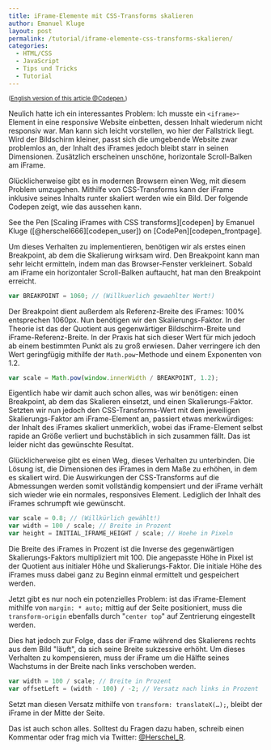 ```yaml
---
title: iFrame-Elemente mit CSS-Transforms skalieren
author: Emanuel Kluge
layout: post
permalink: /tutorial/iframe-elemente-css-transforms-skalieren/
categories:
  - HTML/CSS
  - JavaScript
  - Tips und Tricks
  - Tutorial
---
```


<small>(<a href="http://codepen.io/herschel666/blog/scaling-iframes-css-transforms" rel="nofollow">English version of this article @Codepen.</a>)</small>

Neulich hatte ich ein interessantes Problem: Ich musste ein `<iframe>`-Element in eine responsive Website einbetten, dessen Inhalt wiederum nicht responsiv war. Man kann sich leicht vorstellen, wo hier der Fallstrick liegt. Wird der Bildschirm kleiner, passt sich die umgebende Website zwar problemlos an, der Inhalt des iFrames jedoch bleibt starr in seinen Dimensionen. Zusätzlich erscheinen unschöne, horizontale Scroll-Balken am iFrame.

Glücklicherweise gibt es in modernen Browsern einen Weg, mit diesem Problem umzugehen. Mithilfe von CSS-Transforms kann der iFrame inklusive seines Inhalts runter skaliert werden wie ein Bild. Der folgende Codepen zeigt, wie das aussehen kann.

<p data-height="300" data-theme-id="14410" data-slug-hash="pzAGo" data-default-tab="result" data-user="herschel666" class="codepen">
  See the Pen [Scaling iFrames with CSS transforms][codepen] by Emanuel Kluge ([@herschel666][codepen_user]) on [CodePen][codepen_frontpage].
</p>
<script>
  (function (doc, scriptElem) {
    var elem = doc.createElement(scriptElem),
        ref = doc.getElementsByTagName(scriptElem)[0];
    elem.async = 1; elem.type = 'text/javascript';
    elem.src = '//assets.codepen.io/assets/embed/ei.js';
    ref.parentNode.insertBefore(elem, ref);
  })(document, 'script');
</script>

Um dieses Verhalten zu implementieren, benötigen wir als erstes einen Breakpoint, ab dem die Skalierung wirksam wird. Den Breakpoint kann man sehr leicht ermitteln, indem man das Browser-Fenster verkleinert. Sobald am iFrame ein horizontaler Scroll-Balken auftaucht, hat man den Breakpoint erreicht.



```javascript
var BREAKPOINT = 1060; // (Willkuerlich gewaehlter Wert!)
```

Der Breakpoint dient außerdem als Referenz-Breite des iFrames: 100% entsprechen 1060px. Nun benötigen wir den Skalierungs-Faktor. In der Theorie ist das der Quotient aus gegenwärtiger Bildschirm-Breite und iFrame-Referenz-Breite. In der Praxis hat sich dieser Wert für mich jedoch ab einem bestimmten Punkt als zu groß erwiesen. Daher verringere ich den Wert geringfügig mithilfe der `Math.pow`-Methode und einem Exponenten von 1.2.

```javascript
var scale = Math.pow(window.innerWidth / BREAKPOINT, 1.2);
```

Eigentlich habe wir damit auch schon alles, was wir benötigen: einen Breakpoint, ab dem das Skalieren einsetzt, und einen Skalierungs-Faktor. Setzten wir nun jedoch den CSS-Transforms-Wert mit dem jeweiligen Skalierungs-Faktor am iFrame-Element an, passiert etwas merkwürdiges: der Inhalt des iFrames skaliert unmerklich, wobei das iFrame-Element selbst rapide an Größe verliert und buchstäblich in sich zusammen fällt. Das ist leider nicht das gewünschte Resultat.

Glücklicherweise gibt es einen Weg, dieses Verhalten zu unterbinden. Die Lösung ist, die Dimensionen des iFrames in dem Maße zu erhöhen, in dem es skaliert wird. Die Auswirkungen der CSS-Transforms auf die Abmessungen werden somit vollständig kompensiert und der iFrame verhält sich wieder wie ein normales, responsives Element. Lediglich der Inhalt des iFrames schrumpft wie gewünscht.

```javascript
var scale = 0.8; // (Willkürlich gewählt!)
var width = 100 / scale; // Breite in Prozent
var height = INITIAL_IFRAME_HEIGHT / scale; // Hoehe in Pixeln
```

Die Breite des iFrames in Prozent ist die Inverse des gegenwärtigen Skalierungs-Faktors multipliziert mit 100. Die angepasste Höhe in Pixel ist der Quotient aus initialer Höhe und Skalierungs-Faktor. Die initiale Höhe des iFrames muss dabei ganz zu Beginn einmal ermittelt und gespeichert werden.

Jetzt gibt es nur noch ein potenzielles Problem: ist das iFrame-Element mithilfe von `margin: * auto;` mittig auf der Seite positioniert, muss die `transform-origin` ebenfalls durch "`center top`" auf Zentrierung eingestellt werden.

Dies hat jedoch zur Folge, dass der iFrame während des Skalierens rechts aus dem Bild "läuft", da sich seine Breite sukzessive erhöht. Um dieses Verhalten zu kompensieren, muss der iFrame um die Hälfte seines Wachstums in der Breite nach links verschoben werden.

```javascript
var width = 100 / scale; // Breite in Prozent
var offsetLeft = (width - 100) / -2; // Versatz nach links in Prozent
```

Setzt man diesen Versatz mithilfe von `transform: translateX(…);`, bleibt der iFrame in der Mitte der Seite.

Das ist auch schon alles. Solltest du Fragen dazu haben, schreib einen Kommentar oder frag mich via Twitter: [@Herschel_R][twitter].

[codepen]: http://codepen.io/herschel666/pen/pzAGo/
[codepen_user]: http://codepen.io/herschel666
[codepen_frontpage]: http://codepen.io
[twitter]: https://twitter.com/Herschel_R

